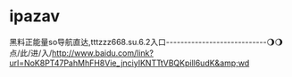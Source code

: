 # ipazav
黑料正能量so导航直达,tttzzz668.su.6.2入口----------------------------🌖🌖点/此/进/入/http://www.baidu.com/link?url=NoK8PT47PahMhFH8Vie_jnciyIKNTTtVBQKpill6udK&amp;wd
